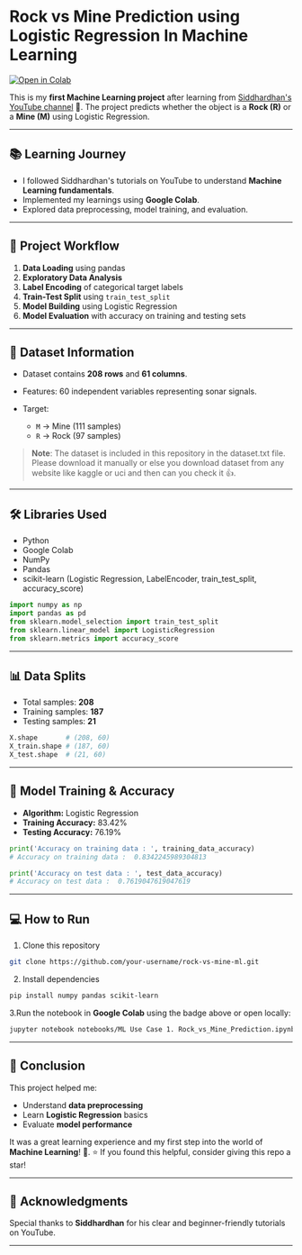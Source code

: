 # Rock vs Mine Prediction using **Logistic Regression** In Machine Learning

[![Open in Colab](https://colab.research.google.com/assets/colab-badge.svg)](https://colab.research.google.com/github/ak-0283/diabetes-prediction-ml/blob/main/Diabetes_Prediction.ipynb)

This is my **first Machine Learning project** after learning from [Siddhardhan's YouTube channel](https://www.youtube.com/@Siddhardhan) 🚀.
The project predicts whether the object is a **Rock (R)** or a **Mine (M)** using Logistic Regression.

---

## 📚 Learning Journey

* I followed Siddhardhan's tutorials on YouTube to understand **Machine Learning fundamentals**.
* Implemented my learnings using **Google Colab**.
* Explored data preprocessing, model training, and evaluation.

---

## 🔁 Project Workflow

1. **Data Loading** using pandas  
2. **Exploratory Data Analysis**  
3. **Label Encoding** of categorical target labels  
4. **Train-Test Split** using `train_test_split`  
5. **Model Building** using Logistic Regression  
6. **Model Evaluation** with accuracy on training and testing sets

---

## 📂 Dataset Information

* Dataset contains **208 rows** and **61 columns**.
* Features: 60 independent variables representing sonar signals.
* Target:

  * `M` → Mine (111 samples)
  * `R` → Rock (97 samples)

> **Note**: The dataset is  included in this repository in the dataset.txt file. Please download it manually or else you download  dataset from any website like kaggle or uci and then can you check it 👍.
---

## 🛠️ Libraries Used

- Python
- Google Colab
- NumPy
- Pandas
- scikit-learn (Logistic Regression, LabelEncoder, train_test_split, accuracy_score)

```python
import numpy as np
import pandas as pd
from sklearn.model_selection import train_test_split
from sklearn.linear_model import LogisticRegression
from sklearn.metrics import accuracy_score
```

---

## 📊 Data Splits

* Total samples: **208**
* Training samples: **187**
* Testing samples: **21**

```python
X.shape       # (208, 60)
X_train.shape # (187, 60)
X_test.shape  # (21, 60)
```

---

## 🤖 Model Training & Accuracy

* **Algorithm:** Logistic Regression
* **Training Accuracy:** 83.42%
* **Testing Accuracy:** 76.19%

```python
print('Accuracy on training data : ', training_data_accuracy)
# Accuracy on training data :  0.8342245989304813

print('Accuracy on test data : ', test_data_accuracy)
# Accuracy on test data :  0.7619047619047619
```

---

## 💻 How to Run

1. Clone this repository

```bash
git clone https://github.com/your-username/rock-vs-mine-ml.git
```

2. Install dependencies

```bash
pip install numpy pandas scikit-learn
```

3.Run the notebook in **Google Colab** using the badge above or open locally:

```bash
jupyter notebook notebooks/ML Use Case 1. Rock_vs_Mine_Prediction.ipynb
```

---

## 🎯 Conclusion

This project helped me:

* Understand **data preprocessing**
* Learn **Logistic Regression** basics
* Evaluate **model performance**

It was a great learning experience and my first step into the world of **Machine Learning**! 🚀. ⭐️ If you found this helpful, consider giving this repo a star!

---

## 🙌 Acknowledgments

Special thanks to **Siddhardhan** for his clear and beginner-friendly tutorials on YouTube.

---
